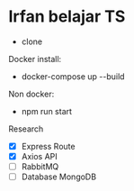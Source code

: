 # Irfan belajar TS
- clone

Docker install:
- docker-compose up --build

Non docker:
- npm run start

Research

- [x] Express Route
- [x] Axios API
- [ ] RabbitMQ
- [ ] Database MongoDB
